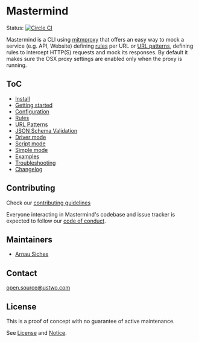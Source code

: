# Mastermind

Status: [![Circle CI](https://circleci.com/gh/ustwo/mastermind.svg?style=svg)][circle]

Mastermind is a CLI using [mitmproxy] that offers an easy way to mock a service
(e.g. API, Website) defining [rules][rules] per URL or [URL
patterns][url-patterns], defining rules to intercept HTTP(S) requests and mock
its responses.  By default it makes sure the OSX proxy settings are enabled
only when the proxy is running.


## ToC

* [Install][install]
* [Getting started][getting-started]
* [Configuration][config]
* [Rules][rules]
* [URL Patterns][url-patterns]
* [JSON Schema Validation][validation]
* [Driver mode][driver-mode]
* [Script mode][script-mode]
* [Simple mode][simple-mode]
* [Examples][examples]
* [Troubleshooting][troubleshooting]
* [Changelog](./CHANGELOG.md)


## Contributing

Check our [contributing guidelines](./.github/CONTRIBUTING.md)

Everyone interacting in Mastermind's codebase and issue tracker is expected to
follow our [code of conduct](./CODE_OF_CONDUCT.md).


## Maintainers

* [Arnau Siches](mailto:arnau@ustwo.com)


## Contact

[open.source@ustwo.com](mailto:open.source@ustwo.com)

## License

This is a proof of concept with no guarantee of active maintenance.

See [License](./LICENSE) and [Notice](./NOTICE).


[install]: ./docs/install.md
[getting-started]: ./docs/getting-started.md
[config]: ./docs/config.md
[rules]: ./docs/rules.md
[troubleshooting]: ./docs/troubleshooting.md
[url-patterns]: ./docs/url-patterns.md
[validation]: ./docs/validation.md
[examples]: ./examples/
[driver-mode]: ./docs/driver-mode.md
[script-mode]: ./docs/script-mode.md
[simple-mode]: ./docs/simple-mode.md

[circle]: https://circleci.com/gh/ustwo/mastermind
[mitmproxy]: https://mitmproxy.org

